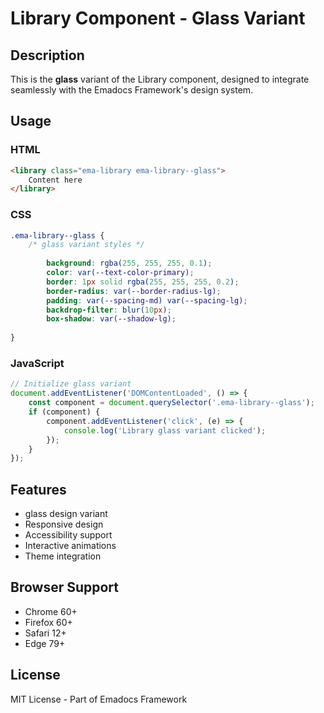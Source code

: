# Library Component - Glass Variant

## Description
This is the **glass** variant of the Library component, designed to integrate seamlessly with the Emadocs Framework's design system.

## Usage

### HTML
```html
<library class="ema-library ema-library--glass">
    Content here
</library>
```

### CSS
```css
.ema-library--glass {
    /* glass variant styles */
    
        background: rgba(255, 255, 255, 0.1);
        color: var(--text-color-primary);
        border: 1px solid rgba(255, 255, 255, 0.2);
        border-radius: var(--border-radius-lg);
        padding: var(--spacing-md) var(--spacing-lg);
        backdrop-filter: blur(10px);
        box-shadow: var(--shadow-lg);
    
}
```

### JavaScript
```javascript
// Initialize glass variant
document.addEventListener('DOMContentLoaded', () => {
    const component = document.querySelector('.ema-library--glass');
    if (component) {
        component.addEventListener('click', (e) => {
            console.log('Library glass variant clicked');
        });
    }
});
```

## Features
- glass design variant
- Responsive design
- Accessibility support
- Interactive animations
- Theme integration

## Browser Support
- Chrome 60+
- Firefox 60+
- Safari 12+
- Edge 79+

## License
MIT License - Part of Emadocs Framework

